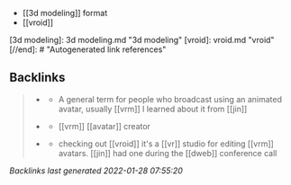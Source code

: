 - [[3d modeling]] format
- [[vroid]]

[//begin]: # "Autogenerated link references for markdown compatibility"
[3d modeling]: 3d modeling.md "3d modeling"
[vroid]: vroid.md "vroid"
[//end]: # "Autogenerated link references"

## Backlinks

> - [](vtuber.md)
>   - A general term for people who broadcast using an animated avatar, usually [[vrm]] I learned about it from [[jin]]
>    
> - [](vroid.md)
>   - [[vrm]] [[avatar]] creator
>    
> - [](2021-05-06.md)
>   - checking out [[vroid]] it's a [[vr]] studio for editing [[vrm]] avatars. [[jin]] had one during the [[dweb]] conference call

_Backlinks last generated 2022-01-28 07:55:20_

